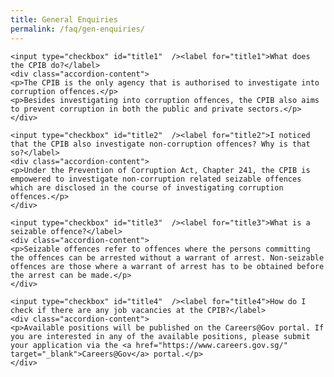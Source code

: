 ```yaml
---
title: General Enquiries
permalink: /faq/gen-enquiries/
---
```



<style>

input {
	display: none;
}
label {
	display: block;
	padding: 8px 22px;
	margin: 0 0 5px 0;
	cursor: pointor;
	background: #F0F4F6;
	border-radius: 3px;
	color: #484848;
	transition: ease .5s;
	font-size: 1.5em;
}

label:hover {
	background: #4169e1;
	color: #FFF;
}

.accordion-content {
	/* background: #E2E5F6; */
	padding: 10px 0px 30px 30px;
	/* border: 1px solid #484848; */
	margin: 0 0 1px 0;
	border-radius: 3px;
}

input + label + .accordion-content {
	display: none;
}

input:checked + label + .accordion-content {
	display: none;
}

input:checked + label + .accordion-content {
	display: block;
}

</style>
<!-- End of accordion -->

<div class="container">

<div>

	<input type="checkbox" id="title1"  /><label for="title1">What does the CPIB do?</label>
	<div class="accordion-content">
    <p>The CPIB is the only agency that is authorised to investigate into corruption offences.</p>
    <p>Besides investigating into corruption offences, the CPIB also aims to prevent corruption in both the public and private sectors.</p>
	</div>

	<input type="checkbox" id="title2"  /><label for="title2">I noticed that the CPIB also investigate non-corruption offences? Why is that so?</label>
	<div class="accordion-content">
    <p>Under the Prevention of Corruption Act, Chapter 241, the CPIB is empowered to investigate non-corruption related seizable offences which are disclosed in the course of investigating corruption offences.</p>
	</div>

	<input type="checkbox" id="title3"  /><label for="title3">What is a seizable offence?</label>
	<div class="accordion-content">
    <p>Seizable offences refer to offences where the persons committing the offences can be arrested without a warrant of arrest. Non-seizable offences are those where a warrant of arrest has to be obtained before the arrest can be made.</p>
	</div>

	<input type="checkbox" id="title4"  /><label for="title4">How do I check if there are any job vacancies at the CPIB?</label>
	<div class="accordion-content">
    <p>Available positions will be published on the Careers@Gov portal. If you are interested in any of the available positions, please submit your application via the <a href="https://www.careers.gov.sg/" target="_blank">Careers@Gov</a> portal.</p>
	</div>

</div>
</div>
